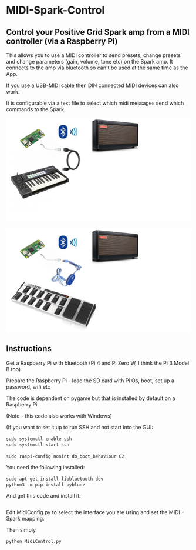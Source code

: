 # MIDI-Spark-Control

## Control your Positive Grid Spark amp from a MIDI controller (via a Raspberry Pi)

This allows you to use a MIDI controller to send presets, change presets and change parameters (gain, volume, tone etc) on the Spark amp. It connects to the amp via bluetooth so can't be used at the same time as the App.

If you use a USB-MIDI cable then DIN connected MIDI devices can also work.

It is configurable via a text file to select which midi messages send which commands to the Spark.


![Spark Setups](Setup1.jpg)

![Spark Setups](Setup2.jpg)

## Instructions

Get a Raspberry Pi with bluetooth (Pi 4 and Pi Zero W, I think the Pi 3 Model B too)

Prepare the Raspberry Pi - load the SD card with Pi Os, boot, set up a password, wifi etc

The code is dependent on pygame but that is installed by default on a Raspberry Pi.

(Note - this code also works with Windows)

(If you want to set it up to run SSH and not start into the GUI:

```
sudo systemctl enable ssh
sudo systemctl start ssh

sudo raspi-config nonint do_boot_behaviour B2

```

You need the following installed:

```
sudo apt-get install libbluetooth-dev
python3 -m pip install pybluez
```

And get this code and install it:

```

```

Edit MidiConfig.py to select the interface you are using and set the MIDI - Spark mapping.

Then simply 

```
python MidiControl.py
```

